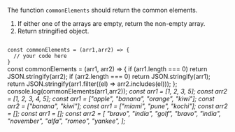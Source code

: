 The function `commonElements` should return the common elements.

1. If either one of the arrays are empty, return the non-empty array.
2. Return stringified object.

<Editor lang="javascript" type="exercise" testMode="multipleInput">
<code>
const commonElements = (arr1,arr2) => {
  // your code here
}
</code>

<solution>
const commonElements = (arr1, arr2) => {
  if (arr1.length === 0) return JSON.stringify(arr2);
  if (arr2.length === 0) return JSON.stringify(arr1);
  return JSON.stringify(arr1.filter((el) => arr2.includes(el)));
};
</solution>

<testcases>
<caller>
console.log(commonElements(arr1,arr2));
</caller>
<testcase>
<i>
const arr1 = [1, 2, 3, 5];
const arr2 = [1, 2, 3, 4, 5];
</i>
</testcase>
<testcase>
<i>
const arr1 = ["apple", "banana", "orange", "kiwi"];
const arr2 = ["banana", "kiwi"];
</i>
</testcase>
<testcase>
<i>
const arr1 = ["miami", "pune", "kochi"];
const arr2 = [];
</i>
</testcase>
<testcase>
<i>
const arr1 = [];
const arr2 = [
  "bravo",
  "india",
  "golf",
  "bravo",
  "india",
  "november",
  "alfa",
  "romeo",
  "yankee",
];
</i>
</testcase>
</testcases>
</Editor>